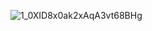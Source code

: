 ![1_0XID8x0ak2xAqA3vt68BHg](https://user-images.githubusercontent.com/49730521/84474790-1598b000-aca9-11ea-9fdd-227bb70acd49.png)
